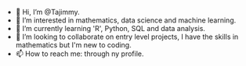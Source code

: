 - 👋 Hi, I’m @Tajimmy.
- 👀 I’m interested in mathematics, data science and machine learning.
- 🌱 I’m currently learning 'R', Python, SQL and data analysis.
- 💞️ I’m looking to collaborate on entry level projects, I have the skills in mathematics but I'm new to coding.
- 📫 How to reach me: through ny profile.

<!---
Tajimmy/Tajimmy is a ✨ special ✨ repository because its `README.md` (this file) appears on your GitHub profile.
You can click the Preview link to take a look at your changes.
--->
